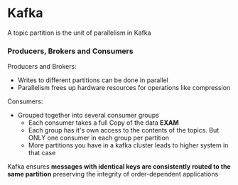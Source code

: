 # Kafka

A topic partition is the unit of parallelism in Kafka
### Producers, Brokers and Consumers
Producers and Brokers:
- Writes to different partitions can be done in parallel
- Parallelism frees up hardware resources for operations like compression

Consumers:
- Grouped together into several consumer groups
    - Each consumer takes a full Copy of the data **EXAM**
    - Each group has it's own access to the contents of the topics. But ONLY one consumer in each group per partition
    - More partitions you have in a kafka cluster leads to higher system in that case

Kafka ensures **messages with identical keys are consistently routed to the same partition** preserving the integrity of order-dependent applications

